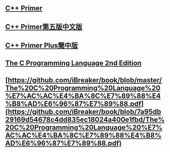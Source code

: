 ## [C++ Primer](https://zhjwpku.com/assets/pdf/books/C++.Primer.5th.Edition_2013.pdf)
## [C++ Primer第五版中文版](https://github.com/SabrinaHuang/CppPrimeExercise/blob/master/C++%20Primer%E7%AC%AC%E4%BA%94%E7%89%88%E4%B8%AD%E6%96%87%E7%89%88.pdf)
## [C++ Primer Plus簡中版](https://github.com/billhhh/The-C-Book/blob/master/C%2B%2B%20Primer%20Plus%20%E7%AC%AC%E4%BA%94%E7%89%88%E4%B8%AD%E6%96%87%E7%89%88.pdf)
## [The C Programming Language 2nd Edition](https://github.com/AzatAI/cs_books/blob/master/The.C.Programming.Language.2nd.Edition.pdf)
## [https://github.com/iBreaker/book/blob/master/The%20C%20Programming%20Language%20%E7%AC%AC%E4%BA%8C%E7%89%88%E4%B8%AD%E6%96%87%E7%89%88.pdf](https://github.com/iBreaker/book/blob/7a95db29169d54678c4dd835ec18024a400e1fbd/The%20C%20Programming%20Language%20%E7%AC%AC%E4%BA%8C%E7%89%88%E4%B8%AD%E6%96%87%E7%89%88.pdf)
